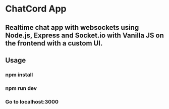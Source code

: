 # ChatCord App

## Realtime chat app with websockets using Node.js, Express and Socket.io with Vanilla JS on the frontend with a custom UI.

## Usage

### npm install

### npm run dev

### Go to localhost:3000
